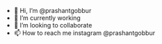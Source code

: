 - 👋 Hi, I’m @prashantgobbur
- 🌱 I’m currently working
- 💞️ I’m looking to collaborate
- 📫 How to reach me instagram @prashantgobbur

<!---
prashantgobbur/prashantgobbur is a ✨ special ✨ repository because its `README.md` (this file) appears on your GitHub profile.
You can click the Preview link to take a look at your changes.
--->
